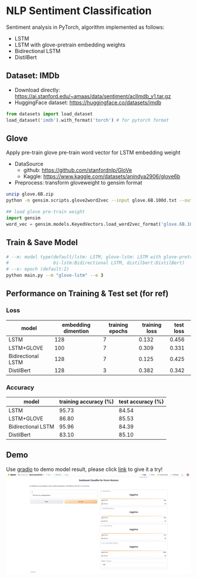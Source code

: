 # NLP Sentiment Classification
Sentiment analysis in PyTorch, algorithm implemented as follows:
- LSTM
- LSTM with glove-pretrain embedding weights
- Bidirectional LSTM
- DistilBert

## Dataset: IMDb
* Download directly: https://ai.stanford.edu/~amaas/data/sentiment/aclImdb_v1.tar.gz
* HuggingFace dataset: https://huggingface.co/datasets/imdb
```python
from datasets import load_dataset
load_dataset('imdb').with_format('torch') # for pytorch format
```

## Glove
Apply pre-train glove pre-train word vector for LSTM embedding weight
* DataSource
    * github: https://github.com/stanfordnlp/GloVe
    * Kaggle: https://www.kaggle.com/datasets/anindya2906/glove6b
* Preprocess: transform gloveweight to gensim format
```bash
unzip glove.6B.zip
python -m gensim.scripts.glove2word2vec --input glove.6B.100d.txt --output glove.6B.100d.w2vformat.txt
```
```python
## load glove pre-train weight
import gensim
word_vec = gensim.models.KeyedVectors.load_word2vec_format('glove.6B.100d.w2vformat.txt', binary=False, encoding='utf-8')
```
## Train & Save Model
```bash
# --m: model type(default/lstm: LSTM, glove-lstm: LSTM with glove-pretrain embedding weights, 
#                 bi-lstm:Bidirectional LSTM, distilbert:DistilBert)
# --e: epoch (default:2)
python main.py --m "glove-lstm" --e 3
```

## Performance on Training & Test set (for ref)
### Loss
|model| embedding dimention | training epochs |training loss|test loss|
|---|---|---|---|---|
|LSTM|128|7|0.132|0.456|
|LSTM+GLOVE|100|7|0.309|0.331|
|Bidirectional LSTM|128|7|0.125|0.425|
|DistilBert|128|3|0.382|0.342|

### Accuracy
|model|training accuracy (%) |test accuracy (%)|
|---|---|---|
|LSTM|95.73|84.54|
|LSTM+GLOVE|86.80|85.53|
|Bidirectional LSTM|95.96|84.39|
|DistilBert|83.10|85.10|

## Demo
Use [gradio](https://www.gradio.app/) to demo model result, please click [link](https://huggingface.co/spaces/zolakarary/SentimentClf) to give it a try!
![image](demo.png)

